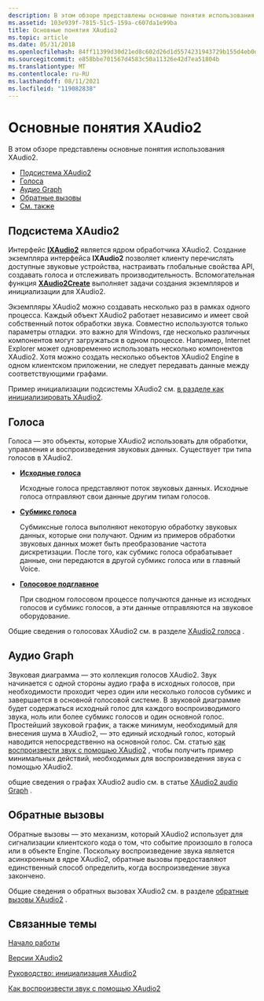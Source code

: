 ```yaml
---
description: В этом обзоре представлены основные понятия использования XAudio2.
ms.assetid: 103e939f-7815-51c5-159a-c607da1e99ba
title: Основные понятия XAudio2
ms.topic: article
ms.date: 05/31/2018
ms.openlocfilehash: 84ff11399d30d21ed8c602d26d1d5574231943729b155d4eb0d0e4e85f8f92bf
ms.sourcegitcommit: e858bbe701567d4583c50a11326e42d7ea51804b
ms.translationtype: MT
ms.contentlocale: ru-RU
ms.lasthandoff: 08/11/2021
ms.locfileid: "119082838"
---
```

# <a name="xaudio2-key-concepts"></a>Основные понятия XAudio2

В этом обзоре представлены основные понятия использования XAudio2.

-   [Подсистема XAudio2](#xaudio2-engine)
-   [Голоса](#voices)
-   [Аудио Graph](#audio-graph)
-   [Обратные вызовы](#callbacks)
-   [См. также](#related-topics)

## <a name="xaudio2-engine"></a>Подсистема XAudio2

Интерфейс [**IXAudio2**](/windows/desktop/api/xaudio2/nn-xaudio2-ixaudio2) является ядром обработчика XAudio2. Создание экземпляра интерфейса **IXAudio2** позволяет клиенту перечислять доступные звуковые устройства, настраивать глобальные свойства API, создавать голоса и отслеживать производительность. Вспомогательная функция [**XAudio2Create**](/windows/desktop/api/xaudio2/nf-xaudio2-xaudio2create) выполняет задачи создания экземпляров и инициализации для XAudio2.

Экземпляры XAudio2 можно создавать несколько раз в рамках одного процесса. Каждый объект XAudio2 работает независимо и имеет свой собственный поток обработки звука. Совместно используются только параметры отладки. это важно для Windows, где несколько различных компонентов могут загружаться в одном процессе. Например, Internet Explorer может одновременно использовать несколько компонентов XAudio2. Хотя можно создать несколько объектов XAudio2 Engine в одном клиентском приложении, не следует передавать данные между соответствующими графами.

Пример инициализации подсистемы XAudio2 см. [в разделе как инициализировать XAudio2](how-to--initialize-xaudio2.md).

## <a name="voices"></a>Голоса

Голоса — это объекты, которые XAudio2 использовать для обработки, управления и воспроизведения звуковых данных. Существует три типа голосов в XAudio2.

-   [**Исходные голоса**](/windows/desktop/api/xaudio2/nn-xaudio2-ixaudio2sourcevoice)

    Исходные голоса представляют поток звуковых данных. Исходные голоса отправляют свои данные другим типам голосов.

-   [**Субмикс голоса**](/windows/desktop/api/xaudio2/nn-xaudio2-ixaudio2submixvoice)

    Субмиксные голоса выполняют некоторую обработку звуковых данных, которые они получают. Одним из примеров обработки звуковых данных может быть преобразование частота дискретизации. После того, как субмикс голоса обрабатывает данные, они передаются в другой субмикс голоса или в главный Voice.

-   [**Голосовое подглавное**](/windows/desktop/api/xaudio2/nn-xaudio2-ixaudio2masteringvoice)

    При сводном голосовом процессе получаются данные из исходных голосов и субмикс голосов, а эти данные отправляются на звуковое оборудование.

Общие сведения о голосовах XAudio2 см. в разделе [XAudio2 голоса](voices.md) .

## <a name="audio-graph"></a>Аудио Graph

Звуковая диаграмма — это коллекция голосов XAudio2. Звук начинается с одной стороны аудио графа в исходных голосов, при необходимости проходит через один или несколько голосов субмикс и завершается в основной голосовой системе. В звуковой диаграмме будет содержаться исходный голос для каждого воспроизводимого звука, ноль или более субмикс голосов и один основной голос. Простейший звуковой график, а также минимум, необходимый для внесения шума в XAudio2, — это единый исходный голос, который наводится непосредственно на основной голос. См. статью [как воспроизвести звук с помощью XAudio2](how-to--play-a-sound-with-xaudio2.md) , чтобы получить пример минимальных действий, необходимых для воспроизведения звука с помощью XAudio2.

общие сведения о графах XAudio2 audio см. в статье [XAudio2 audio Graph](audio-graphs.md) .

## <a name="callbacks"></a>Обратные вызовы

Обратные вызовы — это механизм, который XAudio2 использует для сигнализации клиентского кода о том, что событие произошло в голоса или в объекте Engine. Поскольку воспроизведение звука является асинхронным в ядре XAudio2, обратные вызовы предоставляют единственный способ определить, когда воспроизведение звука закончено.

Общие сведения о обратных вызовах XAudio2 см. в разделе [обратные вызовы XAudio2](callbacks.md) .

## <a name="related-topics"></a>Связанные темы

<dl> <dt>

[Начало работы](getting-started.md)
</dt> <dt>

[Версии XAudio2](xaudio2-versions.md)
</dt> <dt>

[Руководство: инициализация XAudio2](how-to--initialize-xaudio2.md)
</dt> <dt>

[Как воспроизвести звук с помощью XAudio2](how-to--play-a-sound-with-xaudio2.md)
</dt> </dl>

 

 



